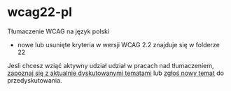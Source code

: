 # wcag22-pl
Tłumaczenie WCAG na język polski

- nowe lub usunięte kryteria w wersji WCAG 2.2 znajduje się w folderze 22

Jesli chcesz wziąć aktywny udział udział w pracach nad tłumaczeniem, [zapoznaj się z aktualnie dyskutowanymi tematami](https://github.com/rotnicki/wcag-pl/issues) lub [zgłoś nowy temat](https://github.com/rotnicki/wcag-pl/issues/new) do przedyskutowania.
